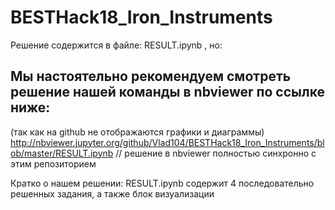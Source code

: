 # BESTHack18_Iron_Instruments
Решение содержится в файле: RESULT.ipynb , но:
## Мы настоятельно рекомендуем смотреть решение нашей команды в nbviewer по ссылке ниже:
(так как на github не отображаются графики и диаграммы)
http://nbviewer.jupyter.org/github/Vlad104/BESTHack18_Iron_Instruments/blob/master/RESULT.ipynb 
// решение в nbviewer полностью синхронно с этим репозиторием

Кратко о нашем решении:
RESULT.ipynb содержит 4 последовательно решенных задания, а также блок визуализации
